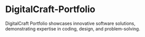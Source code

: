 # DigitalCraft-Portfolio
DigitalCraft Portfolio showcases innovative software solutions, demonstrating expertise in coding, design, and problem-solving.
